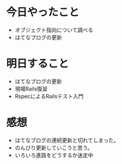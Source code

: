 # 今日やったこと
- オブジェクト指向について調べる
- はてなブログの更新

# 明日すること
- はてなブログの更新
- 現場Rails復習
- RspecによるRailsテスト入門

# 感想
- はてなブログの連続更新と切れてしまった。
- のんびり更新していこうと思う。
- いろいろ進路をどうするか迷走中
